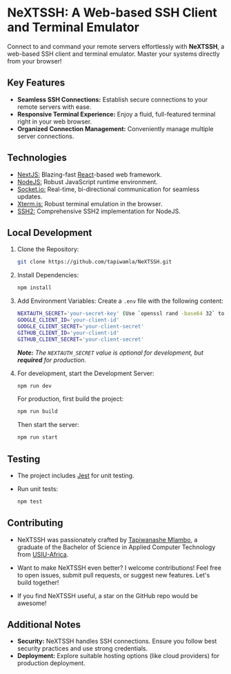 # NeXTSSH: A Web-based SSH Client and Terminal Emulator

Connect to and command your remote servers effortlessly with **NeXTSSH**, a web-based SSH client and terminal emulator. Master your systems directly from your browser!

## Key Features

- **Seamless SSH Connections:** Establish secure connections to your remote servers with ease.
- **Responsive Terminal Experience:** Enjoy a fluid, full-featured terminal right in your web browser.
- **Organized Connection Management:** Conveniently manage multiple server connections. 

## Technologies

- [NextJS:](https://nextjs.org)  Blazing-fast [React](https://reactjs.org)-based web framework.
- [NodeJS:](https://nodejs.org) Robust JavaScript runtime environment.
- [Socket.io:](https://socket.io) Real-time, bi-directional communication for seamless updates.
- [Xterm.js:](https://xtermjs.org) Robust terminal emulation in the browser.
- [SSH2:](https://npmjs.com/package/ssh2) Comprehensive SSH2 implementation for NodeJS.

## Local Development

1. Clone the Repository:
   ```bash
   git clone https://github.com/tapiwamla/NeXTSSH.git
   ```

2. Install Dependencies:
   ```bash
   npm install
   ```

3. Add Environment Variables:
   Create a `.env` file with the following content:

   ```bash
   NEXTAUTH_SECRET='your-secret-key' (Use `openssl rand -base64 32` to generate a secret key)
   GOOGLE_CLIENT_ID='your-client-id'
   GOOGLE_CLIENT_SECRET='your-client-secret'
   GITHUB_CLIENT_ID='your-client-id'
   GITHUB_CLIENT_SECRET='your-client-secret'
   ```

   _**Note:** The `NEXTAUTH_SECRET` value is optional for development, but **required** for production._

4. For development, start the Development Server:
   ```bash
   npm run dev 
   ```
   
   For production, first build the project:
   ```bash
   npm run build
   ```

   Then start the server:
   ```bash
   npm run start
   ```

## Testing

- The project includes [Jest](https://jestjs.io/) for unit testing.

- Run unit tests:
   ```bash
   npm test
   ```

## Contributing

- NeXTSSH was passionately crafted by [Tapiwanashe Mlambo](https://tapiwamla.me), a graduate of the Bachelor of Science in Applied Computer Technology from [USIU-Africa](https://usiu.ac.ke).

- Want to make NeXTSSH even better? I welcome contributions! Feel free to open issues, submit pull requests, or suggest new features. Let's build together!

- If you find NeXTSSH useful, a star on the GitHub repo would be awesome!

## Additional Notes

- **Security:** NeXTSSH handles SSH connections. Ensure you follow best security practices and use strong credentials.
- **Deployment:** Explore suitable hosting options (like cloud providers) for production deployment.